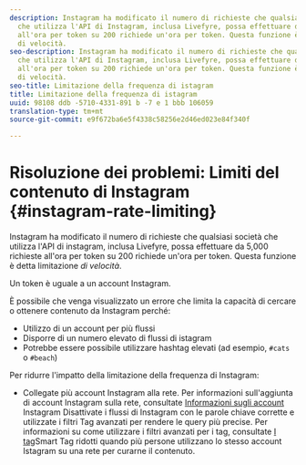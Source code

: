 ```yaml
---
description: Instagram ha modificato il numero di richieste che qualsiasi società
  che utilizza l'API di Instagram, inclusa Livefyre, possa effettuare da 5,000 richieste
  all'ora per token su 200 richiede un'ora per token. Questa funzione è detta limitazione
  di velocità.
seo-description: Instagram ha modificato il numero di richieste che qualsiasi società
  che utilizza l'API di Instagram, inclusa Livefyre, possa effettuare da 5,000 richieste
  all'ora per token su 200 richiede un'ora per token. Questa funzione è detta limitazione
  di velocità.
seo-title: Limitazione della frequenza di istagram
title: Limitazione della frequenza di istagram
uuid: 98108 ddb -5710-4331-891 b -7 e 1 bbb 106059
translation-type: tm+mt
source-git-commit: e9f672ba6e5f4338c58256e2d46ed023e84f340f

---
```



# Risoluzione dei problemi: Limiti del contenuto di Instagram {#instagram-rate-limiting}

Instagram ha modificato il numero di richieste che qualsiasi società che utilizza l'API di instagram, inclusa Livefyre, possa effettuare da 5,000 richieste all'ora per token su 200 richiede un'ora per token. Questa funzione è detta limitazione *di velocità*.

Un token è uguale a un account Instagram.

È possibile che venga visualizzato un errore che limita la capacità di cercare o ottenere contenuto da Instagram perché:

* Utilizzo di un account per più flussi
* Disporre di un numero elevato di flussi di istagram
* Potrebbe essere possibile utilizzare hashtag elevati (ad esempio, `#cats` o `#beach`)

Per ridurre l'impatto della limitazione della frequenza di Instagram:

* Collegate più account Instagram alla rete. Per informazioni sull'aggiunta di account Instagram sulla rete, consultate [Informazioni sugli account](/help/using/c-users-creating-accounts-with-studio-access/t-configure-social-accout-instagram/c-about-instagram-accounts.md)
Instagram Disattivate i flussi di Instagram con le parole chiave corrette e utilizzate i filtri Tag avanzati per rendere le query più precise. Per informazioni su come utilizzare i filtri avanzati per i tag, consultate [I tag](/help/using/c-features-livefyre/c-smart-tags/c-smart-tags.md)Smart Tag
ridotti quando più persone utilizzano lo stesso account Istagram su una rete per curarne il contenuto.